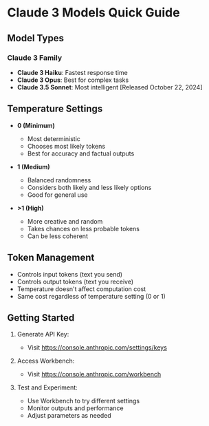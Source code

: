 # Claude 3 Models Quick Guide

## Model Types

### Claude 3 Family
- **Claude 3 Haiku**: Fastest response time
- **Claude 3 Opus**: Best for complex tasks
- **Claude 3.5 Sonnet**: Most intelligent [Released October 22, 2024]

## Temperature Settings

- **0 (Minimum)**
  - Most deterministic
  - Chooses most likely tokens
  - Best for accuracy and factual outputs
  
- **1 (Medium)**
  - Balanced randomness
  - Considers both likely and less likely options
  - Good for general use
  
- **>1 (High)**
  - More creative and random
  - Takes chances on less probable tokens
  - Can be less coherent

## Token Management
- Controls input tokens (text you send)
- Controls output tokens (text you receive)
- Temperature doesn't affect computation cost
- Same cost regardless of temperature setting (0 or 1)

## Getting Started

1. Generate API Key:
   - Visit https://console.anthropic.com/settings/keys

2. Access Workbench:
   - Visit https://console.anthropic.com/workbench

3. Test and Experiment:
   - Use Workbench to try different settings
   - Monitor outputs and performance
   - Adjust parameters as needed